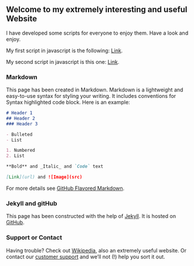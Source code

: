 ## Welcome to my extremely interesting and useful Website

I have developed some scripts for everyone to enjoy them. Have a look and enjoy. 

My first script in javascript is the following: [Link](universe.html). 

My second script in javascript is this one: [Link](current_project.html). 

<script src="{{ base.url | prepend: site.url }}/p5/p5.min.js"></script>
<script src="{{ base.url | prepend: site.url }}/p5/addons/p5.sound.min.js"></script>
<script src="{{ base.url | prepend: site.url }}/boid.js"></script>
<script src="{{ base.url | prepend: site.url }}/sketch.js"></script>



### Markdown

This page has been created in Markdown. Markdown is a lightweight and easy-to-use syntax for styling your writing. It includes conventions for Syntax highlighted code block. Here is an example:

```markdown
# Header 1
## Header 2
### Header 3

- Bulleted
- List

1. Numbered
2. List

**Bold** and _Italic_ and `Code` text

[Link](url) and ![Image](src)
```

For more details see [GitHub Flavored Markdown](https://guides.github.com/features/mastering-markdown/).

### Jekyll and gitHub

This page has been constructed with the help of [Jekyll](https://jekyllrb.com/). It is hosted on [GitHub](github.org). 

### Support or Contact

Having trouble? Check out [Wikipedia](https://wikipedia.org/), also an extremely useful website. Or contact our [customer support](mailto:customer_support@nsa.org) and we’ll not (!) help you sort it out.
